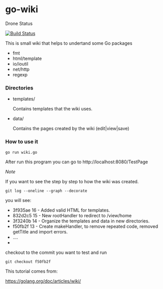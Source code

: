 # go-wiki

Drone Status

[![Build Status](https://drone.io/github.com/ehernandez-xk/go-wiki/status.png)](https://drone.io/github.com/ehernandez-xk/go-wiki/latest)

This is small wiki that helps to undertand some Go packages
- fmt
- html/template
- io/ioutil
- net/http
- regexp

### Directories
* templates/

  Contains templates that the wiki uses.

* data/

  Contains the pages created by the wiki (edit|view|save)
  
### How to use it
```go run wiki.go```

After run this program you can go to http://localhost:8080/TestPage


*Note*

If you want to see the step by step to how the wiki was created.

```git log --oneline --graph --decorate```

you will see:

* 3f935ae 16 - Added valid HTML for templates.
* 832d2c5 15 - New rootHandler to redirect to /view/home
* 3f3240b 14 - Organize the templates and data in new directories.
* f50fb2f 13 - Create makeHandler, to remove repeated code, removed getTitle and import errors.
* ....
*

checkout to the commit you want to test and run

```git checkout f50fb2f```


This tutorial comes from:

https://golang.org/doc/articles/wiki/
